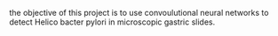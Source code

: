 the objective of this project is to use convoulutional neural networks to detect Helico bacter pylori in microscopic gastric slides.
